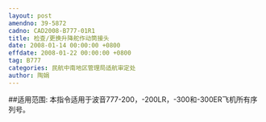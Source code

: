```yaml
---
layout: post
amendno: 39-5872
cadno: CAD2008-B777-01R1
title: 检查/更换升降舵作动筒接头
date: 2008-01-14 00:00:00 +0800
effdate: 2008-01-22 00:00:00 +0800
tag: B777
categories: 民航中南地区管理局适航审定处
author: 陶娟
---
```


##适用范围:
本指令适用于波音777-200，-200LR，-300和-300ER飞机所有序列号。

